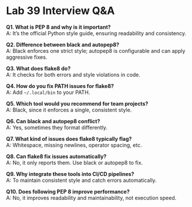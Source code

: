 # Lab 39 Interview Q&A

**Q1. What is PEP 8 and why is it important?**  
A: It’s the official Python style guide, ensuring readability and consistency.

**Q2. Difference between black and autopep8?**  
A: Black enforces one strict style; autopep8 is configurable and can apply aggressive fixes.

**Q3. What does flake8 do?**  
A: It checks for both errors and style violations in code.

**Q4. How do you fix PATH issues for flake8?**  
A: Add `~/.local/bin` to your PATH.

**Q5. Which tool would you recommend for team projects?**  
A: Black, since it enforces a single, consistent style.

**Q6. Can black and autopep8 conflict?**  
A: Yes, sometimes they format differently.

**Q7. What kind of issues does flake8 typically flag?**  
A: Whitespace, missing newlines, operator spacing, etc.

**Q8. Can flake8 fix issues automatically?**  
A: No, it only reports them. Use black or autopep8 to fix.

**Q9. Why integrate these tools into CI/CD pipelines?**  
A: To maintain consistent style and catch errors automatically.

**Q10. Does following PEP 8 improve performance?**  
A: No, it improves readability and maintainability, not execution speed.
